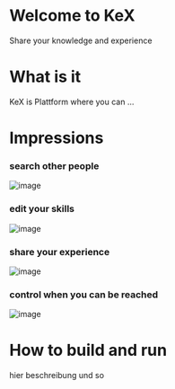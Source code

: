# Welcome to KeX 
Share your knowledge and experience

# What is it
KeX is Plattform where you can ...

# Impressions
### search other people
![image](https://github.com/user-attachments/assets/a4284bbe-fe80-461c-8e61-c1e44e5d3c2e)

### edit your skills 
![image](https://github.com/user-attachments/assets/3ebc47e5-79c0-401c-af84-5b15036f320f)

### share your experience 
![image](https://github.com/user-attachments/assets/0e0895f1-5076-49eb-8ad3-beb93c6c0d67)

### control when you can be reached
![image](https://github.com/user-attachments/assets/04cd4a25-7252-4d3a-8eb1-1ef56edfbdcc)

# How to build and run

hier beschreibung und so 
